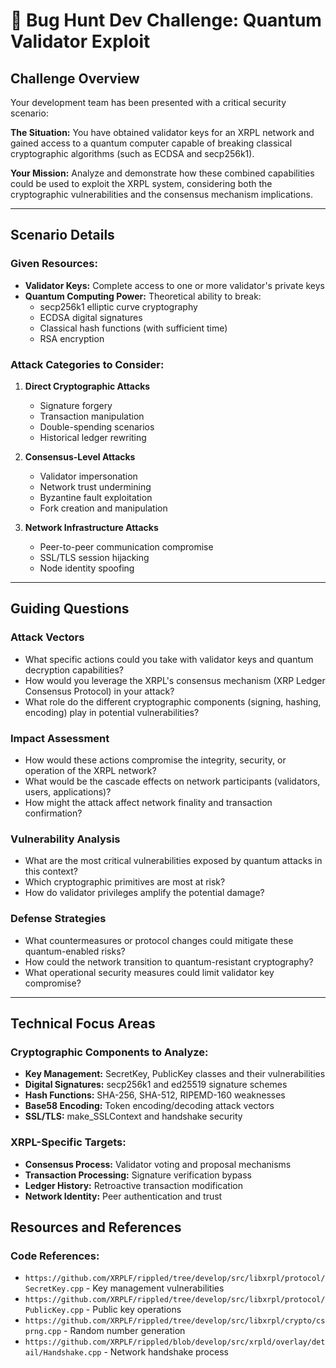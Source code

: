 # 🐛 Bug Hunt Dev Challenge: Quantum Validator Exploit

## Challenge Overview

Your development team has been presented with a critical security scenario:

**The Situation:** You have obtained validator keys for an XRPL network and gained access to a quantum computer capable of breaking classical cryptographic algorithms (such as ECDSA and secp256k1).

**Your Mission:** Analyze and demonstrate how these combined capabilities could be used to exploit the XRPL system, considering both the cryptographic vulnerabilities and the consensus mechanism implications.

---

## Scenario Details

### Given Resources:
- **Validator Keys:** Complete access to one or more validator's private keys
- **Quantum Computing Power:** Theoretical ability to break:
  - secp256k1 elliptic curve cryptography
  - ECDSA digital signatures
  - Classical hash functions (with sufficient time)
  - RSA encryption

### Attack Categories to Consider:
1. **Direct Cryptographic Attacks**
   - Signature forgery
   - Transaction manipulation
   - Double-spending scenarios
   - Historical ledger rewriting

2. **Consensus-Level Attacks**
   - Validator impersonation
   - Network trust undermining
   - Byzantine fault exploitation
   - Fork creation and manipulation

3. **Network Infrastructure Attacks**
   - Peer-to-peer communication compromise
   - SSL/TLS session hijacking
   - Node identity spoofing

---

## Guiding Questions

### Attack Vectors
- What specific actions could you take with validator keys and quantum decryption capabilities?
- How would you leverage the XRPL's consensus mechanism (XRP Ledger Consensus Protocol) in your attack?
- What role do the different cryptographic components (signing, hashing, encoding) play in potential vulnerabilities?

### Impact Assessment
- How would these actions compromise the integrity, security, or operation of the XRPL network?
- What would be the cascade effects on network participants (validators, users, applications)?
- How might the attack affect network finality and transaction confirmation?

### Vulnerability Analysis
- What are the most critical vulnerabilities exposed by quantum attacks in this context?
- Which cryptographic primitives are most at risk?
- How do validator privileges amplify the potential damage?

### Defense Strategies
- What countermeasures or protocol changes could mitigate these quantum-enabled risks?
- How could the network transition to quantum-resistant cryptography?
- What operational security measures could limit validator key compromise?

---

## Technical Focus Areas

### Cryptographic Components to Analyze:
- **Key Management:** SecretKey, PublicKey classes and their vulnerabilities
- **Digital Signatures:** secp256k1 and ed25519 signature schemes
- **Hash Functions:** SHA-256, SHA-512, RIPEMD-160 weaknesses
- **Base58 Encoding:** Token encoding/decoding attack vectors
- **SSL/TLS:** make_SSLContext and handshake security

### XRPL-Specific Targets:
- **Consensus Process:** Validator voting and proposal mechanisms
- **Transaction Processing:** Signature verification bypass
- **Ledger History:** Retroactive transaction modification
- **Network Identity:** Peer authentication and trust

## Resources and References

### Code References:
- `https://github.com/XRPLF/rippled/tree/develop/src/libxrpl/protocol/SecretKey.cpp` - Key management vulnerabilities
- `https://github.com/XRPLF/rippled/tree/develop/src/libxrpl/protocol/PublicKey.cpp` - Public key operations
- `https://github.com/XRPLF/rippled/tree/develop/src/libxrpl/crypto/csprng.cpp` - Random number generation
- `https://github.com/XRPLF/rippled/blob/develop/src/xrpld/overlay/detail/Handshake.cpp` - Network handshake process
